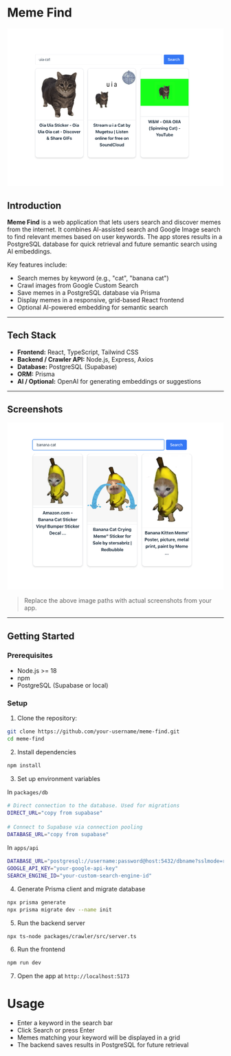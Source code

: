 # Meme Find

![App Banner](./assets/demo1.png)

## Introduction

**Meme Find** is a web application that lets users search and discover memes from the internet. It combines AI-assisted search and Google Image search to find relevant memes based on user keywords. The app stores results in a PostgreSQL database for quick retrieval and future semantic search using AI embeddings.

Key features include:

- Search memes by keyword (e.g., "cat", "banana cat")
- Crawl images from Google Custom Search
- Save memes in a PostgreSQL database via Prisma
- Display memes in a responsive, grid-based React frontend
- Optional AI-powered embedding for semantic search

---

## Tech Stack

- **Frontend:** React, TypeScript, Tailwind CSS
- **Backend / Crawler API:** Node.js, Express, Axios
- **Database:** PostgreSQL (Supabase)
- **ORM:** Prisma
- **AI / Optional:** OpenAI for generating embeddings or suggestions

---

## Screenshots

![Search Bar UI](./assets/demo2.png)

> Replace the above image paths with actual screenshots from your app.

---

## Getting Started

### Prerequisites

- Node.js >= 18
- npm
- PostgreSQL (Supabase or local)

### Setup

1. Clone the repository:

```bash
git clone https://github.com/your-username/meme-find.git
cd meme-find
```

2. Install dependencies

```bash
npm install
```

3. Set up environment variables

In `packages/db`
```bash
# Direct connection to the database. Used for migrations
DIRECT_URL="copy from supabase"

# Connect to Supabase via connection pooling
DATABASE_URL="copy from supabase"

```

In `apps/api`
```bash
DATABASE_URL="postgresql://username:password@host:5432/dbname?sslmode=require"
GOOGLE_API_KEY="your-google-api-key"
SEARCH_ENGINE_ID="your-custom-search-engine-id"
```

4. Generate Prisma client and migrate database
  
```bash
npx prisma generate
npx prisma migrate dev --name init
```

5. Run the backend server

```bash
npx ts-node packages/crawler/src/server.ts
```

6. Run the frontend
```bash
npm run dev
```

7. Open the app at `http://localhost:5173`

# Usage
- Enter a keyword in the search bar
- Click Search or press Enter
- Memes matching your keyword will be displayed in a grid
- The backend saves results in PostgreSQL for future retrieval